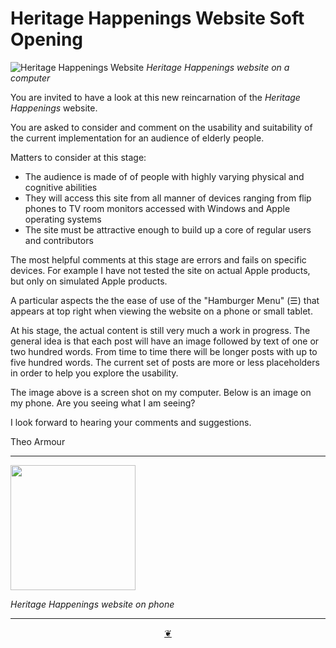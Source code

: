 # Heritage Happenings Website Soft Opening

![Heritage Happenings Website]( https://lh3.googleusercontent.com/pw/AP1GczPOhDMtl9C4u7LN4MaYajOT26hO38BRT_p9nMFGoMpbRaVYTOLylRFTsyyoFUr2FxPUh1o8ZgjzAZrtYLtJfbS7Zbp2DgxcOik5UVDGhkdSQDwibw=w2400 )
_Heritage Happenings website on a computer_

You are invited to have a look at this new reincarnation of the _Heritage Happenings_ website.

You are asked to consider and comment on the usability and suitability of the current implementation for an audience of elderly people.

Matters to consider at this stage:

* The audience is made of of people with highly varying physical and cognitive abilities
* They will access this site from all manner of devices ranging from flip phones to TV room monitors accessed with Windows and Apple operating systems
* The site must be attractive enough to build up a core of regular users and contributors

The most helpful comments at this stage are errors and fails on specific devices. For example I have not tested the site on actual Apple products, but only on simulated Apple products.

A particular aspects the the ease of use of the "Hamburger Menu" (☰) that appears at top right when viewing the website on a phone or small tablet.

At his stage, the actual content is still very much a work in progress. The general idea is that each post will have an image followed by text of one or two hundred words. From time to time there will be longer posts with up to five hundred words. The current set of posts are more or less placeholders in order to help you explore the usability.

The image above is a screen shot on my computer. Below is an image on my phone. Are you seeing what I am seeing?

I look forward to hearing your comments and suggestions.

Theo Armour

***


<img src="https://lh3.googleusercontent.com/pw/AP1GczPjcIfyjFPnFXWErn3F5O8bwvi5lFgNdLMG_w-KZtrycqj66S_a8m497vDBf4ikBE5NgIzphd4i78cx59vOjwohMtLTj9p38pfwioq8Vh1duMnoVPtt=w2400" width=200>

_Heritage Happenings website on phone_

***

<center title="Hello! Click me to go up to the top" ><a class=aDingbat href=javascript:window.scrollTo(0,0);> ❦ </a></center>
